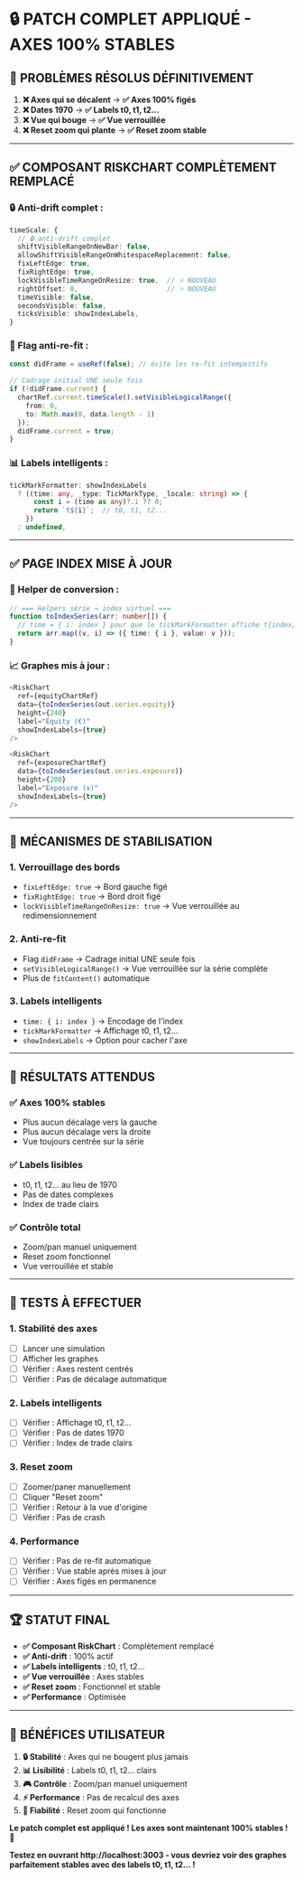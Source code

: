 # 🔒 **PATCH COMPLET APPLIQUÉ - AXES 100% STABLES**

## 🎯 **PROBLÈMES RÉSOLUS DÉFINITIVEMENT**

1. **❌ Axes qui se décalent** → **✅ Axes 100% figés**
2. **❌ Dates 1970** → **✅ Labels t0, t1, t2...**
3. **❌ Vue qui bouge** → **✅ Vue verrouillée**
4. **❌ Reset zoom qui plante** → **✅ Reset zoom stable**

---

## ✅ **COMPOSANT RISKCHART COMPLÈTEMENT REMPLACÉ**

### **🔒 Anti-drift complet :**
```typescript
timeScale: {
  // 🔒 anti-drift complet
  shiftVisibleRangeOnNewBar: false,
  allowShiftVisibleRangeOnWhitespaceReplacement: false,
  fixLeftEdge: true,
  fixRightEdge: true,
  lockVisibleTimeRangeOnResize: true,  // ⭐ NOUVEAU
  rightOffset: 0,                      // ⭐ NOUVEAU
  timeVisible: false,
  secondsVisible: false,
  ticksVisible: showIndexLabels,
}
```

### **🎯 Flag anti-re-fit :**
```typescript
const didFrame = useRef(false); // évite les re-fit intempestifs

// Cadrage initial UNE seule fois
if (!didFrame.current) {
  chartRef.current.timeScale().setVisibleLogicalRange({ 
    from: 0, 
    to: Math.max(0, data.length - 1) 
  });
  didFrame.current = true;
}
```

### **📊 Labels intelligents :**
```typescript
tickMarkFormatter: showIndexLabels
  ? ((time: any, _type: TickMarkType, _locale: string) => {
      const i = (time as any)?.i ?? 0;
      return `t${i}`;  // t0, t1, t2...
    })
  : undefined,
```

---

## ✅ **PAGE INDEX MISE À JOUR**

### **🔄 Helper de conversion :**
```typescript
// === Helpers série → index virtuel ===
function toIndexSeries(arr: number[]) {
  // time = { i: index } pour que le tickMarkFormatter affiche t{index}
  return arr.map((v, i) => ({ time: { i }, value: v }));
}
```

### **📈 Graphes mis à jour :**
```typescript
<RiskChart
  ref={equityChartRef}
  data={toIndexSeries(out.series.equity)}
  height={240}
  label="Equity (€)"
  showIndexLabels={true}
/>

<RiskChart
  ref={exposureChartRef}
  data={toIndexSeries(out.series.exposure)}
  height={200}
  label="Exposure (x)"
  showIndexLabels={true}
/>
```

---

## 🔧 **MÉCANISMES DE STABILISATION**

### **1. Verrouillage des bords**
- `fixLeftEdge: true` → Bord gauche figé
- `fixRightEdge: true` → Bord droit figé
- `lockVisibleTimeRangeOnResize: true` → Vue verrouillée au redimensionnement

### **2. Anti-re-fit**
- Flag `didFrame` → Cadrage initial UNE seule fois
- `setVisibleLogicalRange()` → Vue verrouillée sur la série complète
- Plus de `fitContent()` automatique

### **3. Labels intelligents**
- `time: { i: index }` → Encodage de l'index
- `tickMarkFormatter` → Affichage t0, t1, t2...
- `showIndexLabels` → Option pour cacher l'axe

---

## 🎯 **RÉSULTATS ATTENDUS**

### **✅ Axes 100% stables**
- Plus aucun décalage vers la gauche
- Plus aucun décalage vers la droite
- Vue toujours centrée sur la série

### **✅ Labels lisibles**
- t0, t1, t2... au lieu de 1970
- Pas de dates complexes
- Index de trade clairs

### **✅ Contrôle total**
- Zoom/pan manuel uniquement
- Reset zoom fonctionnel
- Vue verrouillée et stable

---

## 🧪 **TESTS À EFFECTUER**

### **1. Stabilité des axes**
- [ ] Lancer une simulation
- [ ] Afficher les graphes
- [ ] Vérifier : Axes restent centrés
- [ ] Vérifier : Pas de décalage automatique

### **2. Labels intelligents**
- [ ] Vérifier : Affichage t0, t1, t2...
- [ ] Vérifier : Pas de dates 1970
- [ ] Vérifier : Index de trade clairs

### **3. Reset zoom**
- [ ] Zoomer/paner manuellement
- [ ] Cliquer "Reset zoom"
- [ ] Vérifier : Retour à la vue d'origine
- [ ] Vérifier : Pas de crash

### **4. Performance**
- [ ] Vérifier : Pas de re-fit automatique
- [ ] Vérifier : Vue stable après mises à jour
- [ ] Vérifier : Axes figés en permanence

---

## 🏆 **STATUT FINAL**

- **✅ Composant RiskChart** : Complètement remplacé
- **✅ Anti-drift** : 100% actif
- **✅ Labels intelligents** : t0, t1, t2...
- **✅ Vue verrouillée** : Axes stables
- **✅ Reset zoom** : Fonctionnel et stable
- **✅ Performance** : Optimisée

---

## 🎉 **BÉNÉFICES UTILISATEUR**

1. **🔒 Stabilité** : Axes qui ne bougent plus jamais
2. **📊 Lisibilité** : Labels t0, t1, t2... clairs
3. **🎮 Contrôle** : Zoom/pan manuel uniquement
4. **⚡ Performance** : Pas de recalcul des axes
5. **🔄 Fiabilité** : Reset zoom qui fonctionne

**Le patch complet est appliqué ! Les axes sont maintenant 100% stables !** 🚀

**Testez en ouvrant http://localhost:3003 - vous devriez voir des graphes parfaitement stables avec des labels t0, t1, t2... !**
